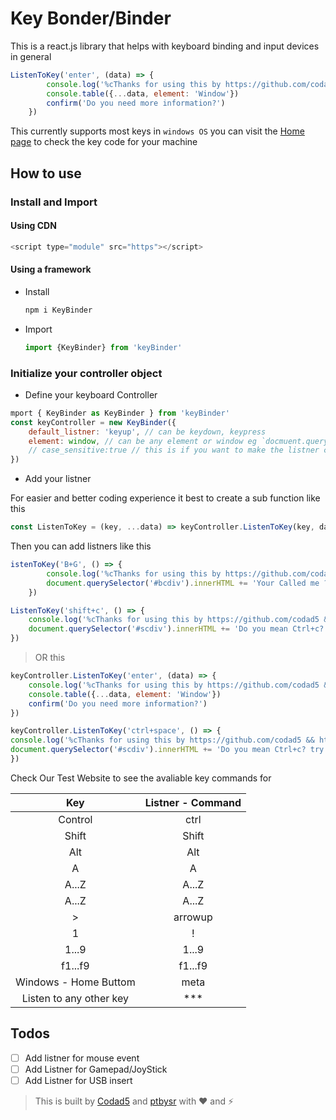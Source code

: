 # Key Bonder/Binder

This is a react.js library that helps with keyboard binding and input devices in general

```js
ListenToKey('enter', (data) => {
        console.log('%cThanks for using this by https://github.com/codad5 && https://github.com/ptbysr', 'background:blue;color:white;width:100%;height:50px;font-size:20px;')
        console.table({...data, element: 'Window'})
        confirm('Do you need more information?')
    })
```

This currently supports most keys in `windows OS` you can visit the [Home page]() to check the key code for your machine 

## How to use
### Install and Import

#### Using CDN
```js
<script type="module" src="https"></script>
```

#### Using a framework
- Install
    ```bash
    npm i KeyBinder
    ```
- Import
    ```js
    import {KeyBinder} from 'keyBinder'
    ```
        
### Initialize your controller object

- Define your keyboard Controller
```js
mport { KeyBinder as KeyBinder } from 'keyBinder'
const keyController = new KeyBinder({
    default_listner: 'keyup', // can be keydown, keypress
    element: window, // can be any element or window eg `docmuent.querySelector('.myeditor')
    // case_sensitive:true // this is if you want to make the listner case sensitive
})
```

- Add your listner

For easier and better coding experience it best to create a sub function like this 
```js
const ListenToKey = (key, ...data) => keyController.ListenToKey(key, data)
```
Then you can add listners like this 
```js 
istenToKey('B+G', () => {
        console.log('%cThanks for using this by https://github.com/codad5 && https://github.com/ptbysr', 'background:blue;color:white;width:100%;height:50px;font-size:20px;')
        document.querySelector('#bcdiv').innerHTML += 'Your Called me ?'
    })

ListenToKey('shift+c', () => {
    console.log('%cThanks for using this by https://github.com/codad5 && https://github.com/ptbysr', 'background:blue;color:white;width:100%;height:50px;font-size:20px;')
    document.querySelector('#scdiv').innerHTML += 'Do you mean Ctrl+c? try Ctrl+c'
})

```
> OR this
```js
keyController.ListenToKey('enter', (data) => {
    console.log('%cThanks for using this by https://github.com/codad5 && https://github.com/ptbysr', 'background:blue;color:white;width:100%;height:50px;font-size:20px;')
    console.table({...data, element: 'Window'})
    confirm('Do you need more information?')
})

keyController.ListenToKey('ctrl+space', () => {
console.log('%cThanks for using this by https://github.com/codad5 && https://github.com/ptbysr', 'background:blue;color:white;width:100%;height:50px;font-size:20px;')
document.querySelector('#scdiv').innerHTML += 'Do you mean Ctrl+c? try Ctrl+c'
})
```

Check Our Test Website to see the avaliable key commands for


| Key | Listner - Command | 
| :---: | :---: | 
| Control | ctrl |
| Shift | Shift |
| Alt | Alt |
| A | A |
| A...Z | A...Z | 
| A...Z | A...Z | 
| > | arrowup |
1 | !
1...9 | 1...9
f1...f9 | f1...f9
Windows - Home Buttom | meta
| Listen to any other key | ***

## Todos
- [ ] Add listner for mouse event
- [ ] Add Listner for Gamepad/JoyStick
- [ ] Add Listner for USB insert

> This is built by [Codad5](https://github.com/codad5) and [ptbysr](https://github.com/ptbysr) with ❤ and ⚡

